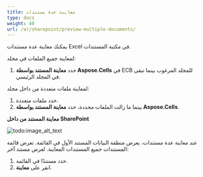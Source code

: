```yaml
---
title: معاينة عدة مستندات
type: docs
weight: 40
url: /ar/sharepoint/preview-multiple-documents/
---
```


يمكنك معاينة عدة مستندات Excel في مكتبة المستندات. 

لمعاينة جميع الملفات في مجلد: 

1. حدد **معاينة المستند بواسطة Aspose.Cells** في ECB للمجلد المرغوب بينما تبقى في المجلد الرئيسي.

لمعاينة ملفات متعددة من داخل مجلد:

1. حدد ملفات متعددة.
1. بينما ما زالت الملفات محددة، حدد **معاينة المستند بواسطة Aspose.Cells**.

**معاينة المستند من داخل SharePoint** 

![todo:image_alt_text](preview-multiple-documents_1.png)

عند معاينة عدة مستندات، يعرض منطقة البيانات المستند الأول في القائمة. تعرض قائمة المستندات جميع المستندات المعاينة. لعرض مستند آخر:

1. حدد مستندًا في القائمة.
1. انقر على **معاينة**.
